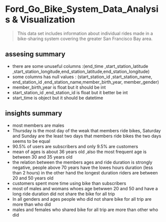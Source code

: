 # Ford_Go_Bike_System_Data_Analysis & Visualization
>This data set includes information about individual rides made in a bike-sharing system covering the greater San Francisco Bay area.

## assesing summary
 * there are some unuseful columns :(end_time ,start_station_latitude ,start_station_longitude,end_station_latitude,end_station_longitude)
* some columns has null values : (start_station_id ,start_station_name, end_station_id ,end_station_name,member_birth_year, member_gender) 
* member_birth_year is float but it should be int
* start_station_id ,end_station_id is float but it better be int
* start_time is object but it should be datetime

## insights summary
* most members are males
* Thursday is the most day of the weak that members ride bikes, Saturday and Sunday are the least two days that members ride bikes the two days seems to be equal
* 90.5% of users are subscribers and only 9.5% are customers
* mean of ages is about 36 years old ,also the most frequent age is between 30 and 35 years old
* the relation between the members ages and ride duration is strongly negative, people above 70 years have the lowes hours duration (less than 2 hours) in the other hand the longest duration riders are between 20 and 50 years old
* customers spent more time using bike than subscribers
* most of males and womans whoes age betwwen 20 and 50 and have a long ride duration did not share the bike for all trip
* In all genders and ages people who did not share bike for all trip are more than who did
* males and females who shared bike for all trip are more than other who did
